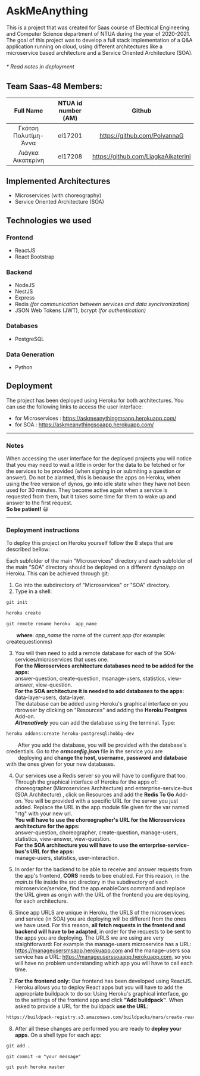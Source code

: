 # AskMeAnything
This is a project that was created for Saas course of Electrical Engineering and Computer Science department of NTUA during the year of 2020-2021. The goal of this project was to develop a full stack implementation of a Q&A application running on cloud, using different architectures like a microservice based architecture and a Service Oriented Architecture (SOA). 

###### * Read notes in deployment

## Team Saas-48 Members:
Full Name | NTUA id number (ΑΜ) | Github
| :---: | :---: | :---:
Γκότση Πολυτίμη-Άννα  | el17201 | https://github.com/PolyannaG
Λιάγκα Αικατερίνη  | el17208 | https://github.com/LiagkaAikaterini

## Implemented Architectures
* Microservices (with choreography)
* Service Oriented Architecture (SOA)

## Technologies we used
### Frontend
* ReactJS
* React Bootstrap
### Backend
* NodeJS
* NestJS
* Express
* Redis *(for communication between services and data synchronization)*
* JSON Web Tokens (JWT), bcrypt *(for authentication)*
### Databases
* PostgreSQL
### Data Generation
* Python

## Deployment
The project has been deployed using Heroku for both architectures. You can use the following links to access the user interface:
* for Microservices : https://askmeanythingmsapp.herokuapp.com/
* for SOA : https://askmeanythingsoaapp.herokuapp.com/

- - - -
### Notes
When accessing the user interface for the deployed projects you will notice that you may need to wait a little in order for the data to be fetched or for the services to be provided (when signing in or submiting a question or answer). Do not be alarmed, this is because the apps on Heroku, when using the free version of dynos, go into idle state when they have not been used for 30 minutes. They become active again when a service is requested from them, but it takes some time for them to wake up and answer to the first request. \
**So be patient!** :smiley:	
- - - -

### Deployment instructions
To deploy this project on Heroku yourself follow the 8 steps that are described bellow:

Each subfolder of the main "Microservices" directory and each subfolder of the main "SOA" directory should
be deployed on a different dyno/app on Heroku. This can be achieved through git:

1) Go into the subdirectory of "Microservices" or "SOA" directory. 
2) Type in a shell:
```diff
git init
```
```diff
heroku create
```
```diff
git remote rename heroku  app_name
```
&nbsp;&nbsp;&nbsp;&nbsp;&nbsp;&nbsp;&nbsp;**where**: *app_name* the name of the current app (for example: createquestionms)

3) You will then need to add a remote database for each of the SOA-services/microservices that uses one. <br /> **For the Microservices architecture databases need to be added for the apps:** <br /> answer-question, create-question, msanage-users, statistics, view-answer, view-question. <br /> **For the SOA architecture it is needed to add databases to the apps:** <br /> data-layer-users, data-layer. <br /> The database can be added using Heroku's graphical interface on you rbrowser by clicking on "Resources" and adding the **Heroku Postgres** Add-on. <br /> ***Altrenatively*** you can add the database using the terminal. Type:
```diff
heroku addons:create heroku-postgresql:hobby-dev
```
&nbsp;&nbsp;&nbsp;&nbsp;&nbsp;&nbsp;&nbsp;&nbsp;After you add the database, you will be provided with the database's credentials. Go to the ***ormconfig.json*** file in the service you are &nbsp;&nbsp;&nbsp;&nbsp;&nbsp;&nbsp;&nbsp;&nbsp;deploying and **change the host, username, password and database** with the ones given for your new databases.

4) Our services use a Redis server so you will have to configure that too. <br /> Through the graphical interface of Heroku for the apps of:
choreographer (Microservices Architecture)  and enterprise-service-bus (SOA Architecture) , click on Resources and add the **Redis To Go**
Add-on. You will be provided with a specific URL for the server you just added. Replace the URL in the app.module file given for the 
var named "rtg" with your new url. <br />
**You will have to use the choreographer's URL for the Microservices architecture for the apps:** <br />
answer-question, choreographer, create-question, manage-users, statistics, view-answer, view-question.<br />
**For the SOA architecture you will have to use the enterprise-service-bus's URL for the apps:**<br />
manage-users, statistics, user-interaction.<br />

5) In order for the backend to be able to receive and answer requests from the app's frontend, **CORS** needs to bee enabled. For this 
reason, in the *main.ts* file inside the src directory in the subdirectory of each microservice/service, find the app.enableCors command and
replace the URL given as origin with the URL of the frontend you are deploying, for each architecture.

6) Since app URLS are unique in Heroku, the URLS of the microservices and service (in SOA) you are deploying will be different from the ones
we have used. For this reason, **all fetch requests in the frontend and backend will have to be adapted**, in order for the requests to be sent
to the apps you are deploying. The URLS we are using are very staightforward: For example the manage-users microservice has a URL: 
https://manageusersmsapp.herokuapp.com and the manage-users soa service has a URL: https://manageuserssoaapp.herokuapp.com, so you will have no problem 
understanding which app you will have to call each time.

7) **For the frontend only:** Our frontend has been developed using ReactJS. Heroku allows you to deploy React apps but you will have to add the appropriate
buildpack to do so: Using Heroku's graphical interface, go to the settings of the frontend app and click **"Add buildpack"**. When asked to 
provide a URL for the buildpack **use the URL**: 
```diff
https://buildpack-registry.s3.amazonaws.com/buildpacks/mars/create-react-app.tgz
```

8) After all these changes are performed you are ready to **deploy your apps**. On a shell type for each app:
```diff
git add .
```
```diff
git commit -m "your message"
```
```diff
git push heroku master
```
